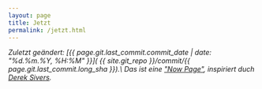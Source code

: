 ```yaml
---
layout: page
title: Jetzt
permalink: /jetzt.html
---
```


*Zuletzt geändert: 
[{{ page.git.last_commit.commit_date | date: "%d.%m.%Y, %H:%M" }}](
{{ site.git_repo }}/commit/{{ page.git.last_commit.long_sha }}).\\
Das ist eine ["Now Page"](https://nownownow.com/about), 
inspiriert duch [Derek Sivers](https://sive.rs/).*
